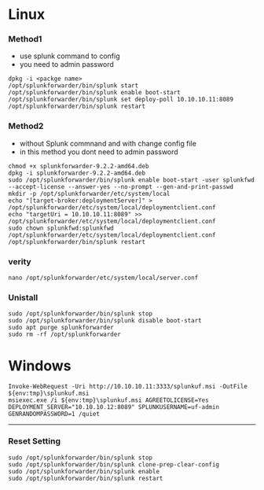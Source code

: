 
# Linux 
### Method1
- use splunk command to config
- you need to admin password
```
dpkg -i <packge name> 
/opt/splunkforwarder/bin/splunk start
/opt/splunkforwarder/bin/splunk enable boot-start
/opt/splunkforwarder/bin/splunk set deploy-poll 10.10.10.11:8089
/opt/splunkforwarder/bin/splunk restart
```
### Method2
- without Splunk commnand and with change config file 
- in this method you dont need to admin password
```
chmod +x splunkforwarder-9.2.2-amd64.deb
dpkg -i splunkforwarder-9.2.2-amd64.deb 
sudo /opt/splunkforwarder/bin/splunk enable boot-start -user splunkfwd --accept-license --answer-yes --no-prompt --gen-and-print-passwd
mkdir -p /opt/splunkforwarder/etc/system/local
echo "[target-broker:deploymentServer]" > /opt/splunkforwarder/etc/system/local/deploymentclient.conf
echo "targetUri = 10.10.10.11:8089" >> /opt/splunkforwarder/etc/system/local/deploymentclient.conf
sudo chown splunkfwd:splunkfwd /opt/splunkforwarder/etc/system/local/deploymentclient.conf
/opt/splunkforwarder/bin/splunk restart
```
### verity
```
nano /opt/splunkforwarder/etc/system/local/server.conf
```

### Unistall
```
sudo /opt/splunkforwarder/bin/splunk stop
sudo /opt/splunkforwarder/bin/splunk disable boot-start
sudo apt purge splunkforwarder
sudo rm -rf /opt/splunkforwarder
```
# Windows
```
Invoke-WebRequest -Uri http://10.10.10.11:3333/splunkuf.msi -OutFile ${env:tmp}\splunkuf.msi
msiexec.exe /i ${env:tmp}\splunkuf.msi AGREETOLICENSE=Yes DEPLOYMENT_SERVER="10.10.10.12:8089" SPLUNKUSERNAME=uf-admin GENRANDOMPASSWORD=1 /quiet  
```
-----------------------------------------------------------------------------------------------------------------------------
### Reset Setting
```
sudo /opt/splunkforwarder/bin/splunk stop
sudo /opt/splunkforwarder/bin/splunk clone-prep-clear-config
sudo /opt/splunkforwarder/bin/splunk enable
sudo /opt/splunkforwarder/bin/splunk restart
```
